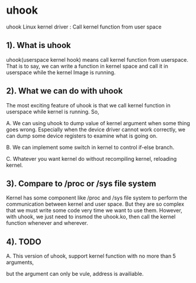 uhook
=====

uhook Linux kernel driver : Call kernel function from user space


1). What is uhook
------------------

uhook(userspace kernel hook) means call kernel function from
userspace. That is to say, we can write a function in kernel space 
and call it in userspace while the kernel Image is running. 

2). What we can do with uhook
-----------------------------

The most exciting feature of uhook is that we call kernel function in
userspace while kernel is running. So,

A. We can using uhook to dump value of kernel argument when some thing
goes wrong. Especially when the device driver cannot work correctly, we 
can dump some device registers to examine what is going on.

B. We can implement some switch in kernel to control if-else branch.

C. Whatever you want kernel do without recompiling kernel, reloading kernel.

3). Compare to /proc or /sys file system
---------------------------------------

Kernel has some component like /proc and /sys file system to perform
the communication between kernel and user space. But they are so complex 
that we must write some code very time we want to use them. However,
with uhook, we just need to insmod the uhook.ko, then call the kernel
function whenever and wherever.


4). TODO
--------

A. This version of uhook, support kernel function with no more than 5 arguments,

but the argument can only be vule, address is availiable.
